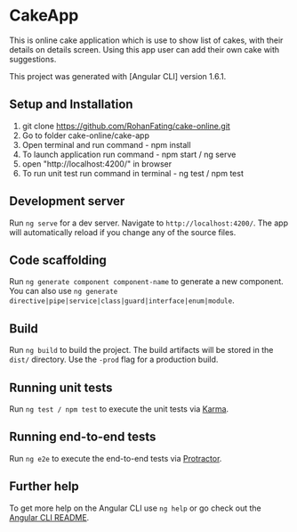 # CakeApp

This is online cake application which is use to show list of cakes, with their details on details screen. Using this app user can add their own cake with suggestions.

This project was generated with [Angular CLI] version 1.6.1.


## Setup and Installation
1. git clone https://github.com/RohanFating/cake-online.git
2. Go to folder cake-online/cake-app
3. Open terminal and run command - npm install
4. To launch application run command - npm start / ng serve
5. open "http://localhost:4200/" in browser
6. To run unit test run command in terminal - ng test / npm test


## Development server

Run `ng serve` for a dev server. Navigate to `http://localhost:4200/`. The app will automatically reload if you change any of the source files.

## Code scaffolding

Run `ng generate component component-name` to generate a new component. You can also use `ng generate directive|pipe|service|class|guard|interface|enum|module`.

## Build

Run `ng build` to build the project. The build artifacts will be stored in the `dist/` directory. Use the `-prod` flag for a production build.

## Running unit tests

Run `ng test / npm test` to execute the unit tests via [Karma](https://karma-runner.github.io).

## Running end-to-end tests

Run `ng e2e` to execute the end-to-end tests via [Protractor](http://www.protractortest.org/).

## Further help

To get more help on the Angular CLI use `ng help` or go check out the [Angular CLI README](https://github.com/angular/angular-cli/blob/master/README.md).
